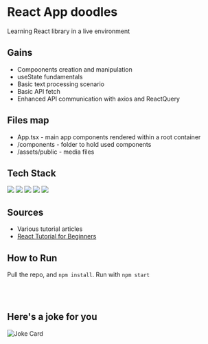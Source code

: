 # React App doodles

Learning React library in a live environment

## Gains
- Compoonents creation and manipulation
- useState fundamentals
- Basic text processing scenario
- Basic API fetch
- Enhanced API communication with axios and ReactQuery


## Files map
- App.tsx - main app components rendered within a root container
- /components - folder to hold used components
- /assets/public - media files

## Tech Stack
![](https://img.shields.io/badge/-react-gray?logo=react&logoColor=white)
![](https://img.shields.io/badge/-typescript-gray?logo=typescript&logoColor=white)
![](https://img.shields.io/badge/-css3-gray?logo=css3&logoColor=white)
![](https://img.shields.io/badge/-bootstrap-gray?logo=bootstrap&logoColor=white)
![](https://img.shields.io/badge/-vite-gray?logo=vite&logoColor=white)

## Sources
- Various tutorial articles
- [React Tutorial for Beginners](https://youtu.be/SqcY0GlETPk)

## How to Run
Pull the repo, and `npm install`. Run with `npm start`

<br><br>

## Here's a joke for you
![Joke Card](https://readme-jokes.vercel.app/api?hideBorder&bgColor=%234377fb&qColor=%23FFFFFF&aColor=%23FFFFFF&textColor=%23FFFFFF&codeColor=%23FFFFFF)
